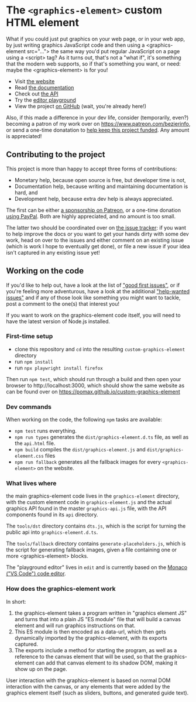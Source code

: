 # The `<graphics-element>` custom HTML element

What if you could just put graphics on your web page, or in your web app, by just writing graphics JavaScript code and then using a &lt;graphics-element src="..."&gt; the same way you'd put regular JavaScript on a page using a &lt;script&gt; tag? As it turns out, that's not a "what if", it's something that the modern web supports, so if that's something you want, or need: maybe the &lt;graphics-element&gt; is for you!

- Visit [the website](https://pomax.github.io/custom-graphics-element)
- Read [the documentation](https://pomax.github.io/custom-graphics-element/docs.html)
- Check out [the API](https://pomax.github.io/custom-graphics-element/api.html)
- Try the [editor playground](https://pomax.github.io/custom-graphics-element/edit/)
- View the project [on GitHub](https://github.com/Pomax/custom-graphics-element) (wait, you're already here!)

Also, if this made a difference in your dev life, consider (temporarily, even?) becoming a patron of my work over on https://www.patreon.com/bezierinfo, or send a one-time donatation to [help keep this project funded](https://www.paypal.com/donate/?cmd=_s-xclick&hosted_button_id=QPRDLNGDANJSW). Any amount is appreciated!

## Contributing to the project

This project is more than happy to accept three forms of contributions:

- Monetary help, because open source is free, but developer time is not,
- Documentation help, because writing and maintaining documentation is hard, and
- Development help, because extra dev help is always appreciated.

The first can be either [a sponsorship on Patreon](https://www.patreon.com/Bezierinfo), or a one-time donation [using PayPal](https://www.paypal.com/donate/?cmd=_s-xclick&hosted_button_id=QPRDLNGDANJSW). Both are highly appreciated, and no amount is too small.

The latter two should be coordinated over on [the issue tracker](issues): if you want to help improve the docs or you want to get your hands dirty with some dev work, head on over to the issues and either comment on an existing issue (which is work I hope to eventually get done), or file a new issue if your idea isn't captured in any existing issue yet!

## Working on the code

If you'd like to help out, have a look at the list of ["good first issues"](https://github.com/Pomax/custom-graphics-element/issues?q=is%3Aopen+is%3Aissue+label%3A%22good+first+issue%22), or if you're feeling more adventurous, have a look at the additional ["help-wanted issues"](https://github.com/Pomax/custom-graphics-element/issues?q=is%3Aopen+is%3Aissue+label%3A%22help+wanted%22+-label%3A%22good+first+issue%22) and if any of those look like something you might want to tackle, post a comment to the one(s) that interest you!

If you want to work on the graphics-element code itself, you will need to have the latest version of Node.js installed.

### First-time setup

- clone this repository and `cd` into the resulting `custom-graphics-element` directory
- run `npm install`
- run `npx playwright install firefox`

Then run `npm test`, which should run through a build and then open your browser to http://localhost:3000, which should show the same website as can be found over on https://pomax.github.io/custom-graphics-element

### Dev commands

When working on the code, the following `npm` tasks are available:

- `npm test` runs everything.
- `npm run types` generates the `dist/graphics-element.d.ts` file, as well as the `api.html` file.
- `npm build` compiles the `dist/graphics-element.js` and `dist/graphics-element.css` files
- `npm run fallback` generates all the fallback images for every `<graphics-element>` on the website.

### What lives where

the main graphics-element code lives in the `graphics-element` directory, with the custom element code in `graphics-element.js` and the actual graphics API found in the master `graphics-api.js` file, with the API components found in its `api` directory.

The `tools/dst` directory contains `dts.js`, which is the script for turning the public api into `graphics-element.d.ts`.

The `tools/fallback` directory contains `generate-placeholders.js`, which is the script for generating fallback images, given a file containing one or more &lt;graphics-element&gt; blocks.

The "playground editor" lives in `edit` and is currently based on the [Monaco ("VS Code") code editor](https://microsoft.github.io/monaco-editor).

### How does the graphics-element work

In short:

1. the graphics-element takes a program written in "graphics element JS" and turns that into a plain JS "ES module" file that will build a canvas element and will run graphics instructions on that.
1. This ES module is then encoded as a data-url, which then gets dynamically imported by the graphics-element, with its exports captured.
1. The exports include a method for starting the program, as well as a reference to the canvas element that will be used, so that the graphics-element can add that canvas element to its shadow DOM, making it show up on the page.

User interaction with the graphics-element is based on normal DOM interaction with the canvas, or any elements that were added by the graphics element itself (such as sliders, buttons, and generated guide text).
